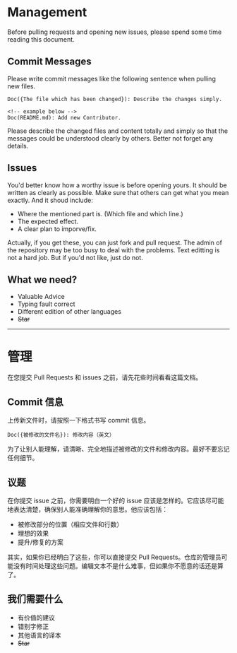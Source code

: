 # Management

Before pulling requests and opening new issues, please spend some time reading this document.

## Commit Messages

Please write commit messages like the following sentence when pulling new files.

```
Doc({The file which has been changed}): Describe the changes simply.

<!-- example below -->
Doc(README.md): Add new Contributor.
```

Please describe the changed files and content totally and simply so that the messages could be understood clearly by others. Better not forget any details.

## Issues

You'd better know how a worthy issue is before opening yours. It should be written as clearly as possible. Make sure that others can get what you mean exactly. And it shoud include:

- Where the mentioned part is. (Which file and which line.)
- The expected effect.
- A clear plan to imporve/fix.

Actually, if you get these, you can just fork and pull request. The admin of the repository may be too busy to deal with the problems. Text editting is not a hard job. But if you'd not like, just do not.

## What we need?

- Valuable Advice
- Typing fault correct
- Different edition of other languages
- ~~Star~~

 

---



# 管理

在您提交 Pull Requests 和 issues 之前，请先花些时间看看这篇文档。

## Commit 信息

上传新文件时，请按照一下格式书写 commit 信息。

```
Doc({被修改的文件名}): 修改内容（英文）
```

为了让别人能理解，请清晰、完全地描述被修改的文件和修改内容。最好不要忘记任何细节。

## 议题

在你提交 issue 之前，你需要明白一个好的 issue 应该是怎样的。它应该尽可能地表达清楚，确保别人能准确理解你的意思。他应该包括：

- 被修改部分的位置（相应文件和行数）
- 理想的效果
- 提升/修复的方案

其实，如果你已经明白了这些，你可以直接提交 Pull Requests。仓库的管理员可能没有时间处理这些问题。编辑文本不是什么难事，但如果你不愿意的话还是算了。

## 我们需要什么

- 有价值的建议
- 错别字修正
- 其他语言的译本
- ~~Star~~